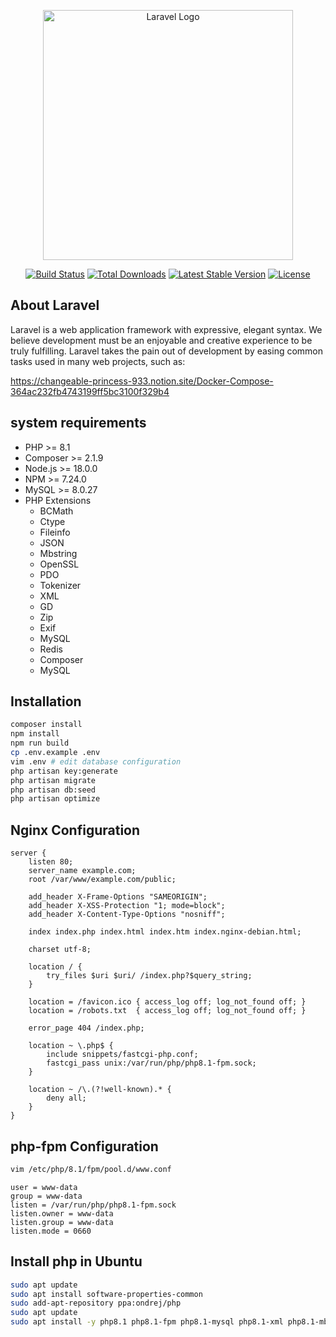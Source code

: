 <p align="center"><a href="https://laravel.com" target="_blank"><img src="https://raw.githubusercontent.com/laravel/art/master/logo-lockup/5%20SVG/2%20CMYK/1%20Full%20Color/laravel-logolockup-cmyk-red.svg" width="400" alt="Laravel Logo"></a></p>

<p align="center">
<a href="https://github.com/laravel/framework/actions"><img src="https://github.com/laravel/framework/workflows/tests/badge.svg" alt="Build Status"></a>
<a href="https://packagist.org/packages/laravel/framework"><img src="https://img.shields.io/packagist/dt/laravel/framework" alt="Total Downloads"></a>
<a href="https://packagist.org/packages/laravel/framework"><img src="https://img.shields.io/packagist/v/laravel/framework" alt="Latest Stable Version"></a>
<a href="https://packagist.org/packages/laravel/framework"><img src="https://img.shields.io/packagist/l/laravel/framework" alt="License"></a>
</p>

## About Laravel

Laravel is a web application framework with expressive, elegant syntax. We believe development must be an enjoyable and creative experience to be truly fulfilling. Laravel takes the pain out of development by easing common tasks used in many web projects, such as:

https://changeable-princess-933.notion.site/Docker-Compose-364ac232fb4743199ff5bc3100f329b4

## system requirements
- PHP >= 8.1
- Composer >= 2.1.9
- Node.js >= 18.0.0
- NPM >= 7.24.0
- MySQL >= 8.0.27
- PHP Extensions
  - BCMath
  - Ctype
  - Fileinfo
  - JSON
  - Mbstring
  - OpenSSL
  - PDO
  - Tokenizer
  - XML
  - GD
  - Zip
  - Exif
  - MySQL
  - Redis
  - Composer
  - MySQL

## Installation
```bash
composer install
npm install
npm run build
cp .env.example .env
vim .env # edit database configuration
php artisan key:generate
php artisan migrate
php artisan db:seed
php artisan optimize
```

## Nginx Configuration
```nginx
server {
    listen 80;
    server_name example.com;
    root /var/www/example.com/public;

    add_header X-Frame-Options "SAMEORIGIN";
    add_header X-XSS-Protection "1; mode=block";
    add_header X-Content-Type-Options "nosniff";

    index index.php index.html index.htm index.nginx-debian.html;

    charset utf-8;

    location / {
        try_files $uri $uri/ /index.php?$query_string;
    }

    location = /favicon.ico { access_log off; log_not_found off; }
    location = /robots.txt  { access_log off; log_not_found off; }

    error_page 404 /index.php;

    location ~ \.php$ {
        include snippets/fastcgi-php.conf;
        fastcgi_pass unix:/var/run/php/php8.1-fpm.sock;
    }

    location ~ /\.(?!well-known).* {
        deny all;
    }
}
```

## php-fpm Configuration
```bash
vim /etc/php/8.1/fpm/pool.d/www.conf
```

```nginx
user = www-data
group = www-data
listen = /var/run/php/php8.1-fpm.sock
listen.owner = www-data
listen.group = www-data
listen.mode = 0660
```

## Install php in Ubuntu
```bash
sudo apt update
sudo apt install software-properties-common
sudo add-apt-repository ppa:ondrej/php
sudo apt update
sudo apt install -y php8.1 php8.1-fpm php8.1-mysql php8.1-xml php8.1-mbstring php8.1-gd php8.1-curl php8.1-zip php8.1-imagick php8.1-redis php8.1-bcmath php8.1-exif php8.1-ctype php8.1-fileinfo php8.1-json php8.1-tokenizer php8.1-xml php8.1-openssl
```
